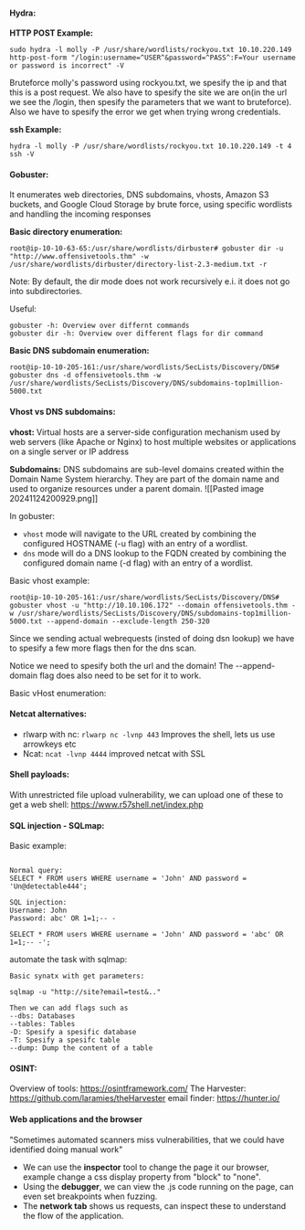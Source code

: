 


#### Hydra:


**HTTP POST Example:** 
```
sudo hydra -l molly -P /usr/share/wordlists/rockyou.txt 10.10.220.149 http-post-form "/login:username=^USER^&password=^PASS^:F=Your username or password is incorrect" -V 
```

Bruteforce molly's password using rockyou.txt, we spesify the ip and that this is a post request. We also have to spesify the site we are on(in the url we see the /login, then spesify the parameters that we want to bruteforce). Also we have to spesify the error we get when trying wrong credentials. 

**ssh Example:**
```
hydra -l molly -P /usr/share/wordlists/rockyou.txt 10.10.220.149 -t 4 ssh -V
```



#### Gobuster: 
It enumerates web directories, DNS subdomains, vhosts, Amazon S3 buckets, and Google Cloud Storage by brute force, using specific wordlists and handling the incoming responses


**Basic directory enumeration:**
```
root@ip-10-10-63-65:/usr/share/wordlists/dirbuster# gobuster dir -u "http://www.offensivetools.thm" -w /usr/share/wordlists/dirbuster/directory-list-2.3-medium.txt -r 
```

Note: By default, the dir mode does not work recursively e.i. it does not go into subdirectories. 

Useful:
```
gobuster -h: Overview over differnt commands
gobuster dir -h: Overview over different flags for dir command
```


**Basic DNS subdomain enumeration:** 
```
root@ip-10-10-205-161:/usr/share/wordlists/SecLists/Discovery/DNS# gobuster dns -d offensivetools.thm -w /usr/share/wordlists/SecLists/Discovery/DNS/subdomains-top1million-5000.txt 
```


#### Vhost vs DNS subdomains: 

**vhost:** Virtual hosts are a server-side configuration mechanism used by web servers (like Apache or Nginx) to host multiple websites or applications on a single server or IP address

**Subdomains:** DNS subdomains are sub-level domains created within the Domain Name System hierarchy. They are part of the domain name and used to organize resources under a parent domain.
![[Pasted image 20241124200929.png]]

In gobuster: 
- `vhost` mode will navigate to the URL created by combining the configured HOSTNAME (-u flag) with an entry of a wordlist.
- `dns` mode will do a DNS lookup to the FQDN created by combining the configured domain name (-d flag) with an entry of a wordlist.


Basic vhost example:
```
root@ip-10-10-205-161:/usr/share/wordlists/SecLists/Discovery/DNS# gobuster vhost -u "http://10.10.106.172" --domain offensivetools.thm -w /usr/share/wordlists/SecLists/Discovery/DNS/subdomains-top1million-5000.txt --append-domain --exclude-length 250-320
```

Since we sending actual webrequests (insted of doing dsn lookup) we have to spesify a few more flags then for the dns scan. 

Notice we need to spesify both the url and the domain! The --append-domain flag does also need to be set for it to work.  


Basic vHost enumeration:


#### Netcat alternatives:

- rlwarp with nc: `rlwarp nc -lvnp 443` Improves the shell, lets us use arrowkeys etc
- Ncat: `ncat -lvnp 4444` improved netcat with SSL 


#### Shell payloads:
With unrestricted file upload vulnerability, we can upload one of these to get a web shell:
https://www.r57shell.net/index.php



#### SQL injection - SQLmap:

Basic example:
```

Normal query: 
SELECT * FROM users WHERE username = 'John' AND password = 'Un@detectable444';

SQL injection:
Username: John
Password: abc' OR 1=1;-- -

SELECT * FROM users WHERE username = 'John' AND password = 'abc' OR 1=1;-- -';
```


automate the task with sqlmap:

```
Basic synatx with get parameters:

sqlmap -u "http://site?email=test&.." 

Then we can add flags such as 
--dbs: Databases 
--tables: Tables 
-D: Spesify a spesific database
-T: Spesify a spesifc table 
--dump: Dump the content of a table

```


#### OSINT:
Overview of tools: https://osintframework.com/
The Harvester: https://github.com/laramies/theHarvester
email finder: https://hunter.io/


#### Web applications and the browser 
"Sometimes automated scanners miss vulnerabilities, that we could have identified doing manual work"

- We can use the **inspector** tool to change the page it our browser, example change a css display property from "block" to "none".
- Using the **debugger**, we can view the .js code running on the page, can even set breakpoints when fuzzing. 
- The **network tab** shows us requests, can inspect these to understand the flow of the application. 
